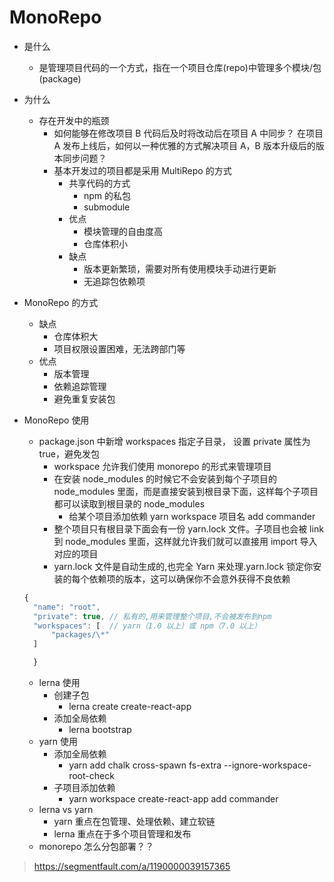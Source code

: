 # MonoRepo

- 是什么
  - 是管理项目代码的一个方式，指在一个项目仓库(repo)中管理多个模块/包(package)
- 为什么
  - 存在开发中的瓶颈
    - 如何能够在修改项目 B 代码后及时将改动后在项目 A 中同步？ 在项目 A 发布上线后，如何以一种优雅的方式解决项目 A，B 版本升级后的版本同步问题？
    - 基本开发过的项目都是采用 MultiRepo 的方式
      - 共享代码的方式
        - npm 的私包
        - submodule
      - 优点
        - 模块管理的自由度高
        - 仓库体积小
      - 缺点
        - 版本更新繁琐，需要对所有使用模块手动进行更新
        - 无追踪包依赖项
- MonoRepo 的方式
  - 缺点
    - 仓库体积大
    - 项目权限设置困难，无法跨部门等
  - 优点
    - 版本管理
    - 依赖追踪管理
    - 避免重复安装包
- MonoRepo 使用

  - package.json 中新增 workspaces 指定子目录， 设置 private 属性为 true，避免发包
    - workspace 允许我们使用 monorepo 的形式来管理项目
    - 在安装 node_modules 的时候它不会安装到每个子项目的 node_modules 里面，而是直接安装到根目录下面，这样每个子项目都可以读取到根目录的 node_modules
      - 给某个项目添加依赖 yarn workspace 项目名 add commander
    - 整个项目只有根目录下面会有一份 yarn.lock 文件。子项目也会被 link 到 node_modules 里面，这样就允许我们就可以直接用 import 导入对应的项目
    - yarn.lock 文件是自动生成的,也完全 Yarn 来处理.yarn.lock 锁定你安装的每个依赖项的版本，这可以确保你不会意外获得不良依赖

  ```js
  {
    "name": "root",
    "private": true, // 私有的,用来管理整个项目,不会被发布到npm
    "workspaces": [  // yarn（1.0 以上）或 npm（7.0 以上）
        "packages/\*"
    ]

    }
  ```

  - lerna 使用
    - 创建子包
      - lerna create create-react-app
    - 添加全局依赖
      - lerna bootstrap
  - yarn 使用
    - 添加全局依赖
      - yarn add chalk cross-spawn fs-extra --ignore-workspace-root-check
    - 子项目添加依赖
      - yarn workspace create-react-app add commander
  - lerna vs yarn
    - yarn 重点在包管理、处理依赖、建立软链
    - lerna 重点在于多个项目管理和发布
  - monorepo 怎么分包部署？？

> https://segmentfault.com/a/1190000039157365

```

```
